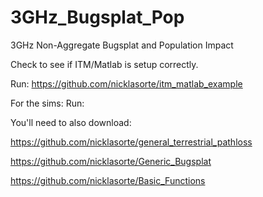 # 3GHz_Bugsplat_Pop
3GHz Non-Aggregate Bugsplat and Population Impact

Check to see if ITM/Matlab is setup correctly.

Run: https://github.com/nicklasorte/itm_matlab_example

For the sims: Run: 

You'll need to also download:

https://github.com/nicklasorte/general_terrestrial_pathloss

https://github.com/nicklasorte/Generic_Bugsplat

https://github.com/nicklasorte/Basic_Functions

